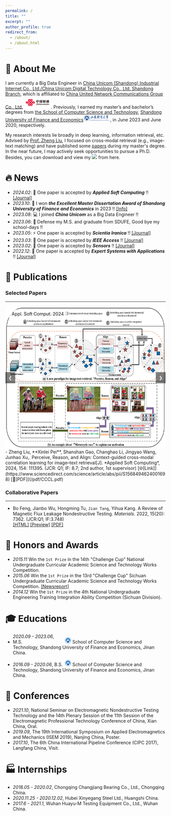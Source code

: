 ```yaml
---
permalink: /
title: ""
excerpt: ""
author_profile: true
redirect_from: 
  - /about/
  - /about.html
---
```


<span class='anchor' id='about-me'></span>

# 👀 About Me

I am currently a Big Data Engineer in [China Unicom (Shandong) Industrial Internet Co., Ltd./China Unicom Digital Technology Co., Ltd. Shandong Branch](https://www.cudt.com.cn/), which is affiliated to [China United Network Communications Group Co., Ltd.](https://www.chinaunicom.com.hk/en/global/home.php) <img src='./images/ChinaUnicom.png' style='width: 6em;'>. Previously, I earned my master’s and bachelor’s degrees from [the School of Computer Science and Technology](https://en.cs.sdufe.edu.cn/), [Shandong University of Finance and Economics](https://www.sdufe.edu.cn/)<img src='./images/SDUFE.png' style='width: 6em;'>, in June 2023 and June 2020, respectively. 

My research interests lie broadly in deep learning, information retrieval, etc. Advised by [Prof. Zheng Liu](https://cs.sdufe.edu.cn/info/1506/3458.htm), I focused on cross-modal retrieval (e.g., image-text matching) and have published some [papers](https://scholar.google.com/citations?user=A6Sd5csAAAAJ) during my master's degree. In the near future, I may actively seek opportunities to pursue a Ph.D. Besides, you can download and view my <a href='./pdf/Resume.pdf'><img src="https://img.shields.io/badge/-English Curriculum Vitae-299DE7?logo=gitbook&logoColor=white"></a> from here. 

<!--
<a href="https://hits.seeyoufarm.com"><img src="https://hits.seeyoufarm.com/api/count/incr/badge.svg?url=https%3A%2F%2Fpeixinlei.github.io&count_bg=%2379C83D&title_bg=%23555555&icon=&icon_color=%23E7E7E7&title=page hits&edge_flat=false"/></a>
-->

# 🔥 News
- *2024.02*: 🔔 One paper is accepted by ***Applied Soft Computing*** !! [\[Journal\]](https://www.sciencedirect.com/science/article/abs/pii/S1568494624001698)
- *2023.10*: 🎁 I won ***the Excellent Master Dissertation Award of Shandong University of Finance and Economics*** in 2023 !! [\[Info\]](https://yjsy.sdufe.edu.cn/info/1031/3784.htm)
- *2023.08*: 💻 I joined ***China Unicom*** as a Big Data Engineer !!
- *2023.06*: 👔 Defense my M.S. and graduate from SDUFE, Good bye my school-days !!
- *2023.05*: ⚡ One paper is accepted by ***Scientia Iranica*** !! [\[Journal\]](https://scientiairanica.sharif.edu/article_23224.html)
- *2023.03*: 🎉 One paper is accepted by ***IEEE Access*** !! [\[Journal\]](https://www.sciencedirect.com/science/article/abs/pii/S1568494624001698)
- *2023.02*: 🎯 One paper is accepted by ***Sensors*** !! [\[Journal\]](https://www.mdpi.com/1424-8220/23/5/2559)
- *2022.12*: 💎 One paper is accepted by ***Expert Systems with Applications*** !! [\[Journal\]](https://www.sciencedirect.com/science/article/abs/pii/S0957417422024344)

<!-- <style>  
    .scrollable-area {  
        max-height: 170px;  
        overflow-y: auto;  
        box-shadow: 2px 2px 5px rgba(0, 0, 0, 0.1);  
        padding: 10px;  
        color: #333;
    }
    .pdf {
        text-decoration: none;
        color: #122c8b;
    }
    .code {
        text-decoration: none;
        color: #122c8b;
    }
    .title{
        color: #374798;
    }
</style>  

<div class="scrollable-area" style="width:100%;">
    <ul>
        <li><em>2024.05</em>: 📄 <strong>Preference Dissection</strong> paper is accepted by  ACL'24.</li>
        <li><em>2024.01</em>: 📄 Our <strong>Lemur</strong> paper(Agent Model) is accepted by ICLR'24 (<font color="#cc0000">Spotlight</font>, 5%).</li>  
        <li><em>2023.10</em>: 🔥 We've built <a href="https://github.com/xlang-ai/OpenAgents">OpenAgents</a>, an open platform for language agents in the wild!</li>  
        <li><em>2023.10</em>: 🙋 We have released <a href="https://arxiv.org/abs/2310.06830">Lemur-70B</a>, an agentic language model based on LLama-2!</li>  
        <li><em>2023.04</em>: 🔥 New <a href="https://arxiv.org/abs/2304.07995">preprint</a> applying <strong>symbolic tasks</strong> in <strong>instruction tuning</strong></li>  
        <li><em>2022.10</em>: 📄 Our <strong>TaCube</strong> paper(Table QA) is accepted by EMNLP'22 (<font color="#cc0000">Oral</font> Presentation).</li>  
    </ul>  
</div>  

# 📝 Publications 

### Selected Papers
---
<div class='paper-box'><div class='paper-box-image'><div><div class="badge">Appl. Soft Comput. 2024</div><img src='images/CCCL.jpg' alt="paper_1" width="100%"></div></div>
<div class='paper-box-text' markdown="1">
- Zheng Liu, `Xinlei Pei`, Shanshan Gao, Changhao Li, Jingyao Wang, Junhao Xu,. Perceive, Reason, and Align: Context-guided cross-modal correlation learning for image–text retrieval[J]. *Applied Soft Computing*, 2024, 154: 111395. (JCR: Q1; IF: 8.7; 2nd author, 1st supervisor)  
[🌐[Link]](https://www.sciencedirect.com/science/article/abs/pii/S1568494624001698) [📄[PDF]](/pdf/CCCL.pdf)

</div>
</div>

<div class='paper-box'><div class='paper-box-image'><div><div class="badge">Sens. Actuators Phys. 2021</div><img src='images/sna2021.svg' alt="sym" width="100%"></div></div>
<div class='paper-box-text' markdown="1">

-	`Jian Tang`, Rongbiao Wang, Bocheng Liu, Yihua Kang. A novel magnetic flux leakage method based on the ferromagnetic lift-off layer with through groove. *Sensors and Actuators A: Physical*. 2021: 113091. (JCR:Q1; IF:4.291)  
[[HTML]](https://dx.doi.org/10.1016/j.sna.2021.113091) [[Preview]](https://github.com/tangjyan/tangjyan.github.io/blob/main/pdf/TangJ-2021-A%20novel%20magnetic%20flux%20leakage%20method%20based%20on%20the%20ferromagnetic%20lift-off%20layer.pdf) [📄[PDF]](/pdf/TangJ-2021-A%20novel%20magnetic%20flux%20leakage%20method%20based%20on%20the%20ferromagnetic%20lift-off%20layer.pdf)

</div>
</div>

<div class='paper-box'><div class='paper-box-image'><div><div class="badge">Int. J. Appl. Electrom. 2020</div><img src='images/ijaem2020.svg' alt="sym" width="100%"></div></div>
<div class='paper-box-text' markdown="1">

-	`Jian Tang`, Rongbiao Wang, Jikai Zhang, Yihua Kang. The influence of magnetic head’s pose on magnetic flux leakage detection. *International Journal of Applied Electromagnetics and Mechanics*. 2020, 64(1–4): 493–500. (JCR:Q4; IF:0.536)  
[[HTML]](https://dx.doi.org/10.3233/JAE-209356) [[Preview]](https://github.com/tangjyan/tangjyan.github.io/blob/main/pdf/TangJ-2020-The%20influence%20of%20magnetic%20head%E2%80%99s%20pose%20on%20magnetic%20flux%20leakage%20detection.pdf) [[PDF]](/pdf/TangJ-2020-The%20influence%20of%20magnetic%20head%E2%80%99s%20pose%20on%20magnetic%20flux%20leakage%20detection.pdf)

</div>
</div>
-->

# 📝 Publications 

### Selected Papers
---

<style>
.slider {
  width: 100%;
  max-width: 600px;
  margin: auto;
  overflow: hidden;
  position: relative;
}

.slides {
  display: flex;
  transition: transform 0.5s ease-in-out;
}

.slides img {
  width: 100%;
  flex-shrink: 0;
}

.slider-nav {
  position: absolute;
  top: 50%;
  width: 100%;
  display: flex;
  justify-content: space-between;
  transform: translateY(-50%);
}

.slider-nav button {
  background: rgba(0, 0, 0, 0.5);
  border: none;
  color: white;
  padding: 10px;
  cursor: pointer;
}

.badge {
  position: absolute;
  top: 10px;
  left: 10px;
  background: rgba(255, 255, 255, 0.8);
  padding: 5px 10px;
  border-radius: 5px;
  z-index: 10;
}
</style>

<div class='paper-box'>
  <div class='paper-box-image'>
    <div class="slider">
      <div class="badge">Appl. Soft Comput. 2024</div>
      <div class="slides">
        <img src='images/CCCL_1.jpg' alt="CCCL_1">
        <img src='images/CCCL_2.jpg' alt="CCCL_2">
        <!-- Add more images as needed -->
      </div>
      <div class="slider-nav">
        <button id="prev">&#10094;</button>
        <button id="next">&#10095;</button>
      </div>
    </div>
  </div>
  <div class='paper-box-text' markdown="1">
  - Zheng Liu, **Xinlei Pei**, Shanshan Gao, Changhao Li, Jingyao Wang, Junhao Xu,. Perceive, Reason, and Align: Context-guided cross-modal correlation learning for image–text retrieval[J]. *Applied Soft Computing*, 2024, 154: 111395. (JCR: Q1; IF: 8.7; 2nd author, 1st supervisor)  
  [🌐[Link]](https://www.sciencedirect.com/science/article/abs/pii/S1568494624001698) [📄[PDF]](/pdf/CCCL.pdf)
  </div>
</div>

<script>
document.addEventListener('DOMContentLoaded', function () {
  const slides = document.querySelector('.slides');
  const slideImages = document.querySelectorAll('.slides img');
  const prevBtn = document.getElementById('prev');
  const nextBtn = document.getElementById('next');
  
  let currentIndex = 0;

  function showSlide(index) {
    if (index >= slideImages.length) {
      currentIndex = 0;
    } else if (index < 0) {
      currentIndex = slideImages.length - 1;
    } else {
      currentIndex = index;
    }
    slides.style.transform = `translateX(${-currentIndex * 100}%)`;
  }

  nextBtn.addEventListener('click', () => showSlide(currentIndex + 1));
  prevBtn.addEventListener('click', () => showSlide(currentIndex - 1));
});
</script>



### Collaborative Papers
---
- Bo Feng, Jianbo Wu, Hongming Tu, `Jian Tang`, Yihua Kang. A Review of Magnetic Flux Leakage Nondestructive Testing. *Materials*. 2022, 15(20): 7362. (JCR:Q1; IF:3.748)  
[[HTML]](https://dx.doi.org/10.3390/ma15207362) [[Preview]](https://github.com/tangjyan/tangjyan.github.io/blob/main/pdf/FengB-2022-A%20Review%20of%20Magnetic%20Flux%20Leakage%20Nondestructive%20Testing.pdf) [[PDF]](/pdf/FengB-2022-A%20Review%20of%20Magnetic%20Flux%20Leakage%20Nondestructive%20Testing.pdf)


# 🏅 Honors and Awards
- *2015.11*  Win the `1st Prize` in the 14th "Challenge Cup" National Undergraduate Curricular Academic Science and Technology Works Competition.
- *2015.06* Win the `1st Prize` in the 13rd  "Challenge Cup" Sichuan Undergraduate Curricular Academic Science and Technology Works Competition. [[Newsreport]](https://www.sc.gov.cn/10462/10778/10876/2015/7/1/10341562.shtml)
- *2014.12* Win the `1st Prize` in the 4th National Undergraduate Engineering Training Integration Ability Competition (Sichuan Division).


# 🎓 Educations 

- <span style="display: inline-block; width: 159px;">*2020.09 - 2023.06*, M.S.</span> <a href="https://www.sdufe.edu.cn/"><img class="svg" src="/images/logo.svg" width="20pt" /></a> School of Computer Science and Technology, Shandong University of Finance and Economics, Jinan China.

- <span style="display: inline-block; width: 159px;">*2016.09 - 2020.06*, B.S.</span> <a href="https://www.sdufe.edu.cn/"><img class="svg" src="/images/logo.svg" width="20pt" /></a> School of Computer Science and Technology, Shandong University of Finance and Economics, Jinan China.

# 💬 Conferences

- *2021.10*, National Seminar on Electromagnetic Nondestructive Testing Technology and the 14th Plenary Session of the 11th Session of the Electromagnetic Professional Technology Conference of China, Xian China, Oral.
- *2019.09*, The 19th International Symposium on Applied Electromagnetics and Mechanics (ISEM 2019), Nanjing China, Poster.
- *2017.10*, The 6th China International Pipeline Conference (CIPC 2017), Langfang China, Visit.


# 🏭 Internships
- *2018.05 - 2020.02*, Chongqing Changjiang Bearing Co., Ltd., Chongqing China.
- *2020.11.25 - 2020.12.02*, Hubei Xinyegang Steel Ltd., Huangshi China.
- *2017.6 - 2021.1*, Wuhan Huayu-M Testing Equipment Co., Ltd., Wuhan China.
  
